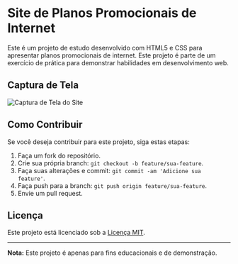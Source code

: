 # Site de Planos Promocionais de Internet

Este é um projeto de estudo desenvolvido com HTML5 e CSS para apresentar planos promocionais de internet. Este projeto é parte de um exercício de prática para demonstrar habilidades em desenvolvimento web.

## Captura de Tela

![Captura de Tela do Site](screenshots/screenshot.png)




## Como Contribuir

Se você deseja contribuir para este projeto, siga estas etapas:

1. Faça um fork do repositório.
2. Crie sua própria branch: `git checkout -b feature/sua-feature`.
3. Faça suas alterações e commit: `git commit -am 'Adicione sua feature'`.
4. Faça push para a branch: `git push origin feature/sua-feature`.
5. Envie um pull request.

## Licença

Este projeto está licenciado sob a [Licença MIT](LICENSE).

---

**Nota:** Este projeto é apenas para fins educacionais e de demonstração.
